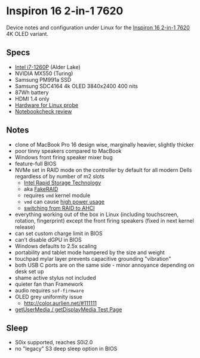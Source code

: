 # Inspiron 16 2-in-1 7620

Device notes and configuration under Linux for the [Inspiron 16 2-in-1 7620](https://www.dell.com/en-uk/shop/laptops/inspiron-16-2-in-1-laptop/spd/inspiron-16-7620-2-in-1-laptop/cn76201sc) 4K OLED variant.

## Specs

- [Intel i7-1260P](https://ark.intel.com/content/www/us/en/ark/products/226254/intel-core-i71260p-processor-18m-cache-up-to-4-70-ghz.html) (Alder Lake)
- NVIDIA MX550 (Turing)
- Samsung PM991a SSD
- Samsung SDC4164 4k OLED 3840x2400 400 nits
- 87Wh battery
- HDMI 1.4 only
- [Hardware for Linux probe](https://linux-hardware.org/?probe=3e34521c45)
- [Notebookcheck review](https://www.notebookcheck.net/Dell-Inspiron-16-7620-2-in-1-convertible-review-Mylar-and-aluminum-chassis.628030.0.html)

## Notes

- clone of MacBook Pro 16 design wise, marginally heavier, slightly thicker
- poor tinny speakers compared to MacBook
- Windows front firing speaker mixer bug
- feature-full BIOS
- NVMe set in RAID mode on the controller by default for all modern Dells regardless of by number of m2 slots
  - [Intel Rapid Storage Technology](https://en.m.wikipedia.org/wiki/Intel_Rapid_Storage_Technology)
  - aka [FakeRAID](https://wiki.archlinux.org/title/RAID#Implementation)
  - requires `vmd` kernel module
  - `vmd` can cause [high power usage](<https://wiki.archlinux.org/title/Dell_XPS_13_Plus_(9320)#Cannot_enter_S0ix_causing_high_power_usage>)
  - [switching from RAID to AHCI](https://gist.github.com/chenxiaolong/4beec93c464639a19ad82eeccc828c63#switching-from-raid-to-ahci)
- everything working out of the box in Linux (including touchscreen, rotation, fingerprint) except the front firing speakers (fixed in next kernel release)
- can set custom charge limit in BIOS
- can’t disable dGPU in BIOS
- Windows defaults to 2.5x scaling
- portability and tablet mode hampered by the size and weight
- touchpad mylar layer prevents capacitive grounding "vibration"
- both USB C ports are on the same side - minor annoyance depending on desk set up
- shame active stylus not included
- quieter fan than Framework
- audio requires `sof-firmware`
- OLED grey uniformity issue
  - http://color.aurlien.net/#111111
- [getUserMedia / getDisplayMedia Test Page](https://mozilla.github.io/webrtc-landing/gum_test.html)

## Sleep

- S0ix supported, reaches S0i2.0
- no "legacy" S3 deep sleep option in BIOS
